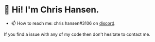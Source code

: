 # 👋 Hi! I'm Chris Hansen.


- 📫 How to reach me: chris hansen#3106 on [discord](https://discord.com/channels/@me).


If you find a issue with any of my code then don't hesitate to contact me.
